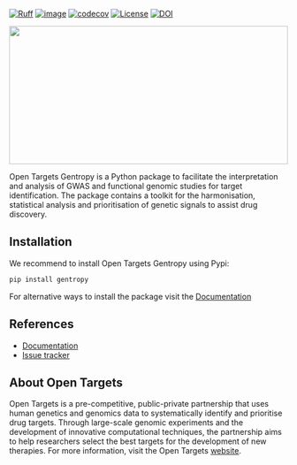[![Ruff](https://img.shields.io/endpoint?url=https://raw.githubusercontent.com/astral-sh/ruff/main/assets/badge/v2.json)](https://github.com/astral-sh/ruff)
[![image](https://github.com/opentargets/gentropy/actions/workflows/release.yaml/badge.svg)](https://opentargets.github.io/gentropy/)
[![codecov](https://codecov.io/gh/opentargets/gentropy/branch/main/graph/badge.svg?token=5ixzgu8KFP)](https://codecov.io/gh/opentargets/gentropy)
[![License](https://img.shields.io/badge/License-Apache_2.0-blue.svg)](https://opensource.org/licenses/Apache-2.0)
[![DOI](https://zenodo.org/badge/DOI/10.5281/zenodo.10527086.svg)](https://doi.org/10.5281/zenodo.10527086)

<p align="center">
  <img width=100% height=250px src="https://raw.githubusercontent.com/opentargets/gentropy/dev/docs/assets/imgs/gentropy.svg">
</p>

Open Targets Gentropy is a Python package to facilitate the interpretation and analysis of GWAS and functional genomic studies for target identification. The package contains a toolkit for the harmonisation, statistical analysis and prioritisation of genetic signals to assist drug discovery.

## Installation

We recommend to install Open Targets Gentropy using Pypi:

```bash
pip install gentropy
```

For alternative ways to install the package visit the [Documentation](https://opentargets.github.io/gentropy/installation/)

## References

- [Documentation](https://opentargets.github.io/gentropy/)
- [Issue tracker](https://github.com/opentargets/issues/issues)

## About Open Targets

Open Targets is a pre-competitive, public-private partnership that uses human genetics and genomics data to systematically identify and prioritise drug targets. Through large-scale genomic experiments and the development of innovative computational techniques, the partnership aims to help researchers select the best targets for the development of new therapies. For more information, visit the Open Targets [website](https://www.opentargets.org).
